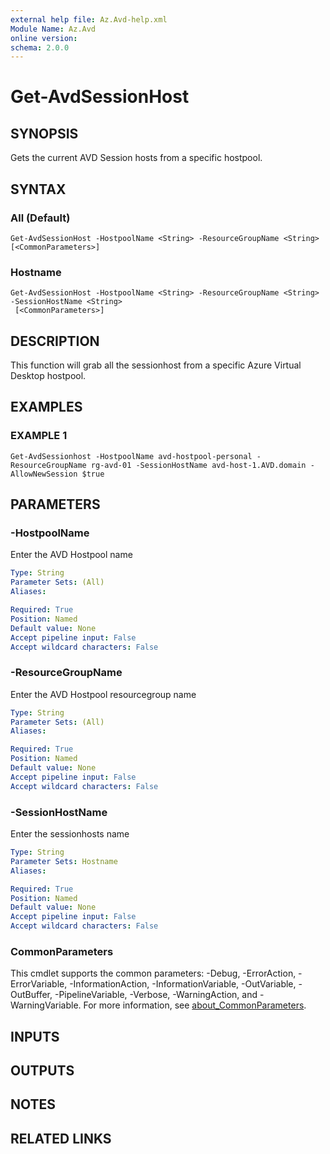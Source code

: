 ```yaml
---
external help file: Az.Avd-help.xml
Module Name: Az.Avd
online version:
schema: 2.0.0
---
```


# Get-AvdSessionHost

## SYNOPSIS
Gets the current AVD Session hosts from a specific hostpool.

## SYNTAX

### All (Default)
```
Get-AvdSessionHost -HostpoolName <String> -ResourceGroupName <String> [<CommonParameters>]
```

### Hostname
```
Get-AvdSessionHost -HostpoolName <String> -ResourceGroupName <String> -SessionHostName <String>
 [<CommonParameters>]
```

## DESCRIPTION
This function will grab all the sessionhost from a specific Azure Virtual Desktop hostpool.

## EXAMPLES

### EXAMPLE 1
```
Get-AvdSessionhost -HostpoolName avd-hostpool-personal -ResourceGroupName rg-avd-01 -SessionHostName avd-host-1.AVD.domain -AllowNewSession $true
```

## PARAMETERS

### -HostpoolName
Enter the AVD Hostpool name

```yaml
Type: String
Parameter Sets: (All)
Aliases:

Required: True
Position: Named
Default value: None
Accept pipeline input: False
Accept wildcard characters: False
```

### -ResourceGroupName
Enter the AVD Hostpool resourcegroup name

```yaml
Type: String
Parameter Sets: (All)
Aliases:

Required: True
Position: Named
Default value: None
Accept pipeline input: False
Accept wildcard characters: False
```

### -SessionHostName
Enter the sessionhosts name

```yaml
Type: String
Parameter Sets: Hostname
Aliases:

Required: True
Position: Named
Default value: None
Accept pipeline input: False
Accept wildcard characters: False
```

### CommonParameters
This cmdlet supports the common parameters: -Debug, -ErrorAction, -ErrorVariable, -InformationAction, -InformationVariable, -OutVariable, -OutBuffer, -PipelineVariable, -Verbose, -WarningAction, and -WarningVariable. For more information, see [about_CommonParameters](http://go.microsoft.com/fwlink/?LinkID=113216).

## INPUTS

## OUTPUTS

## NOTES

## RELATED LINKS

